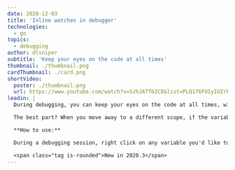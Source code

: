 ```yaml
---
date: 2020-12-03
title: 'Inline watches in debugger'
technologies:
  - go
topics:
  - debugging
author: dlsniper
subtitle: 'Keep your eyes on the code at all times'
thumbnail: ./thumbnail.png
cardThumbnail: ./card.png
shortVideo:
  poster: ./thumbnail.png
  url: https://www.youtube.com/watch?v=SzhJATfb2C8&list=PLQ176FUIyIUZrbrlz4AY1V8VzBJKZyVlW&index=63
leadin: |
  During debugging, you can keep your eyes on the code at all times, without having to check the Debugger tool window for the values of variables that you are interested in.

  The best part? When you move away to a different scope, if the variable is not contained by it, it won't be shown in the Debugger tool window either.

  **How to use:**

  During a debugging session, right click on any variable you'd like to watch and select **Add inline watch** from the context menu.

  <span class="tag is-rounded">New in 2020.3</span>
---
```


